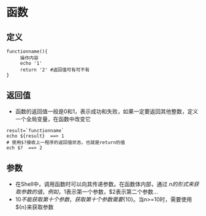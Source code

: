 # 函数

## 定义
```shell
functionname(){
     操作内容
     echo '1'
     return '2' #返回值可有可不有
}
```

## 返回值
  - 函数的返回值一般是0和1，表示成功和失败，如果一定要返回其他整数，定义一个全局变量，在函数中改变它
```shell
result=`functionname`
echo ${result}  ==> 1
# 使用$?接收上一程序的返回值状态，也就是return的值
ech $?  ==> 2
```

## 参数
  - 在Shell中，调用函数时可以向其传递参数。在函数体内部，通过 $n 的形式来获取参数的值，例如，$1表示第一个参数，$2表示第二个参数...
  - $10 不能获取第十个参数，获取第十个参数需要${10}。当n>=10时，需要使用${n}来获取参数

